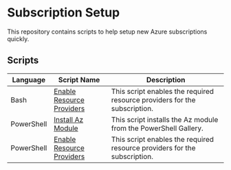 # Subscription Setup

This repository contains scripts to help setup new Azure subscriptions quickly.

## Scripts

| Language   | Script Name | Description |
|------------|-------------|-------------|
| Bash       | [Enable Resource Providers](./scripts/enable-resource-providers.sh) | This script enables the required resource providers for the subscription. |
| PowerShell | [Install Az Module](./scripts/install-az-module.ps1) | This script installs the Az module from the PowerShell Gallery. |
| PowerShell | [Enable Resource Providers](./scripts/enable-resource-providers.ps1) | This script enables the required resource providers for the subscription. |
